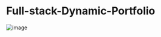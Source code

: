 # Full-stack-Dynamic-Portfolio
![image](https://github.com/user-attachments/assets/cae572cb-92bb-4f94-8b94-97970275fb3f)
